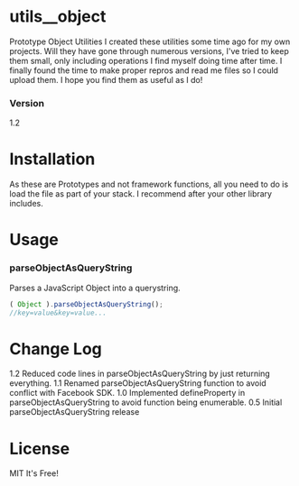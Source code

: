 # utils__object 

Prototype Object Utilities
I created these utilities some time ago for my own projects. Will they have gone through numerous versions, I've tried to keep them small, only including operations I find myself doing time after time.
I finally found the time to make proper repros and read me files so I could upload them. I hope you find them as useful as I do!

### Version
1.2

# Installation
As these are Prototypes and not framework functions, all you need to do is load the file as part of your stack. I recommend after your other library includes.

# Usage

### parseObjectAsQueryString
Parses a JavaScript Object into a querystring.
```javascript
( Object ).parseObjectAsQueryString();
//key=value&key=value...
```

# Change Log
1.2 Reduced code lines in parseObjectAsQueryString by just returning everything.
1.1 Renamed parseObjectAsQueryString function to avoid conflict with Facebook SDK.
1.0 Implemented defineProperty in parseObjectAsQueryString to avoid function being enumerable.
0.5 Initial parseObjectAsQueryString release

# License
MIT
It's Free!